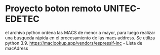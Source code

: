 # Proyecto boton remoto UNITEC-EDETEC

el archivo python ordena las MACS de menor a mayor, para luego realizar una busqueda 
rápida en el procesamiento de las macs address. Se utiliza python 3.9. 
https://maclookup.app/vendors/espressif-inc - Lista de macAdress   
